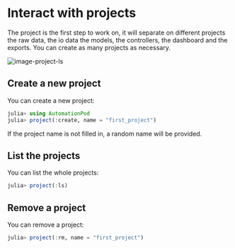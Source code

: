 # Interact with projects

The project is the first step to work on, it will separate on different projects the raw data, the io data the models, the controllers, the dashboard and the exports. You can create as many projects as necessary.

![image-project-ls](image_project.png)

## Create a new project

You can create a new project:

```julia
julia> using AutomationPod
julia> project(:create, name = "first_project")
```

If the project name is not filled in, a random name will be provided.

## List the projects

You can list the whole projects:

```julia
julia> project(:ls)
```

## Remove a project

You can remove a project:

```julia
julia> project(:rm, name = "first_project")
```

